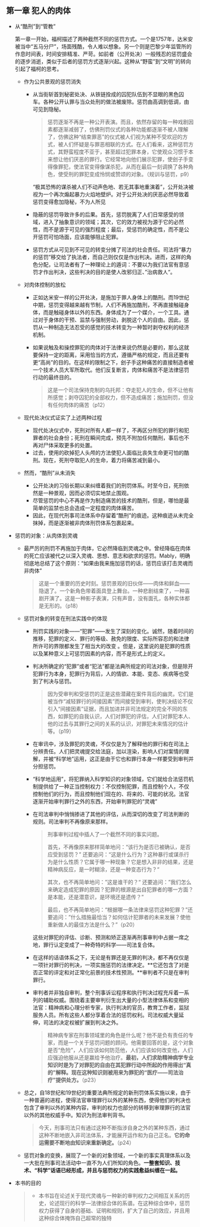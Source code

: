 ## 第一章 犯人的肉体

- 从“酷刑”到“管教”

  第一章一开始，福柯描述了两种截然不同的惩罚方式。一个是1757年，达米安被当中“五马分尸”，场面残酷，令人难以想象。另一个则是巴黎少年监管所的作息时间表，时间安排精准、严苛。如前者（公开处决）一般残忍的惩罚盛会的逐步消逝，类似于后者的惩罚方式逐渐兴起。这种从“野蛮”到“文明”的转向引起了福柯的思考。

  - 作为公共景观的惩罚消失

    - 从当街斩首到秘密处决、从铁链拴成的囚犯队伍到不显眼的黑色囚车。各种公开认罪与当众处刑的做法被废除。惩罚由高调到低调，由可见到隐秘。

      > 惩罚逐渐不再是一种公开表演。而且，依然存留的每一种戏剧因素都逐渐减弱了，仿佛刑罚仪式的各种功能都逐渐不被人理解了，仿佛这种“结束罪恶”的仪式被人们视为某种不受欢迎的方式，被人们怀疑是与罪恶相联的方式。在人们看来，这种惩罚方式，其野蛮程度不亚于，甚至超过犯罪本身，它使观众习惯于本来想让他们厌恶的罪行。它经常地向他们展示犯罪，使刽子手变得像罪犯，使法官变得像谋杀犯，从而在最后一刻调换了各种角色，使受刑的罪犯变成怜悯或赞颂的对象。（规训与惩罚，p9）

      “极其恐怖的谋杀被人们不动声色地、若无其事地重演着”，公开处决被视为一个再次煽起暴力火焰地壁炉。对于公开处决的厌恶必然导致着惩罚变得愈加隐秘，不为人所见

      

    - 隐蔽的惩罚导致许多的后果。首先，惩罚脱离了人们日常感受的领域，进入了抽象意识的领域；其次，它的效力被视为源于它的必然性，而不是源于可见的强烈程度；最后，受惩罚的确定性，而不是公开惩罚可怕场面，应该能够阻止犯罪。

    - 惩罚方式从可见到不可见的转变分摊了司法的社会责任。司法将“暴力的惩罚”移交给了执法者，而自己则仅仅是作出判决。进而，这样的角色分配，让司法者有了一种理论上的遁词：不要以为我们法官有意惩罚才作出判决，这些判决的目的是使人改邪归正、”治病救人“。

  - 对肉体控制的放松

    - 正如达米安一样的公开处决，是施加于罪人身体上的酷刑。而19世纪中期，惩罚变得越来越有节制，人们不再施加酷刑，不再直接触碰身体，而是触碰身体以外的东西。身体成为了一个媒介，一个工具。通过对于身体的干预、监禁与强制劳动，剥脱这个人的自由。因此，惩罚从一种制造无法忍受的感觉的技术转变为一种暂时剥夺权利的经济机制。

    - 如果说触及和操控罪犯的肉体对于法律来说仍然是必要的，那么这就要保持一定的距离，采用恰当的方式，遵循严格的规定，而且还要有更“高尚”的目的。在这样的限制之下，刽子手这种痛苦的直接制造者被一个技术人员大军所取代。他们反复断言，肉体和痛苦不是法律惩罚行动的最终目的。

      > 这是一个司法保持克制的乌托邦：夺走犯人的生命，但不让他有所感觉；剥夺囚犯的全部权力，但不造成痛苦；施加刑罚，但没有任何肉体的痛苦（p12）

  - 现代处决仪式证实了上述两种过程

    - 现代处决仪式中，死刑对所有人都一样了，不再区分所犯的罪行和犯罪者的社会身份；死刑在瞬间完成，预先不附加任何酷刑，事后也不再对尸体采取更多的处置。
    - 过去，使用的砍掉犯人头颅的方法使犯人面临比丧失生命更可怕的酷刑。现在，死刑夺取犯人的生命，着力将痛苦减到最小。

  - 然而，“酷刑”从未消失

    - 公开处决的习俗长期以来纠缠着我们的刑罚体系。时至今日，死刑依然是一种景观，因而必须切实地禁止围观。
    - 尽管惩罚的中心不再是作为制造痛苦的技术的酷刑，但是，哪怕是最简单的监禁也总会造成一定程度的肉体痛苦。
    - 因此，在现代刑事司法体系中存留着“酷刑”的痕迹。这种痕迹从未完全抹掉，而是逐渐被非肉体刑罚体系包裹起来。

- 惩罚的对象：从肉体到灵魂

  - 最严厉的刑罚不再施加于肉体，它必然降临到灵魂之中。曾经降临在肉体的死亡应该被代之以深入灵魂、思想、意志和欲求的惩罚。Mably，明确彻底地总结了这个原则：“如果由我来施加惩罚的话，惩罚应该打击灵魂而非肉体”

    > 这是一个重要的历史时刻。惩罚景观的旧伙伴——肉体和鲜血——隐退了。一个新角色带着面具登上舞台。一种悲剧结束了，一种喜剧开演了。这是一种影子表演，只有声音，没有面孔，各种实体都是无形的。（p18）

  - 惩罚对象的转变在刑法实践中的体现

    - 刑罚实践的对象——“犯罪”——发生了深刻的变化。诚然，随着时间的推移，犯罪的定义、罪行的等级、赦免的限度、实际所容忍的和法律所许可的界限都发生了相当大的改变 。但是，这里说的是犯罪的性质以及某种意义上可惩罚因素的内容，而不是形式上的定义。

    - 判决所确定的“犯罪”或者“犯法”都是法典所规定的司法对象，但是除开犯罪行为本身，犯罪行为背后，人的情欲、本能、变态、疾病等也受到了判决与惩罚。

      > 因为受审判和受惩罚的正是这些潜藏在案件背后的幽灵。它们是被当作“减轻罪行的间接因素”而间接受到审判，使判决结论不仅引入“间接因素”证据，而且加进并非司法规定的完全不同的东西，如罪犯的自我认识，人们对罪犯的评估，人们对罪犯本人、他的过去与其罪行之间的关系的认识，对罪犯未来情况的估计等。（p19）

    - 在审讯中，涉及罪犯的灵魂，不仅仅是为了解释他的罪行和在司法上分辨责任。人们把灵魂提交给法庭，加以渲染，影响人们对案情的理解，并被“科学地”运用，这正是由于它也和罪行本身一样要受到审判并分担惩罚。

    - “科学地运用”，将犯罪纳入科学知识的对象领域，它们就给合法惩罚机制提供给了一种正当控制权力：不仅控制犯罪，而且控制个人，不仅控制他们的行为，而且控制他们现在的、将来的、可能的状况。法官逐渐开始审判罪行之外的东西，开始审判罪犯的“灵魂”

    - 在司法审判中悄悄掺进了其他的评估，从而深切的改变了司法判断的规则。司法审判不再像原来那样。

      > 刑事审判过程中插人了一个截然不同的事实问题。
      >
      > 首先，不再像原来那样简单地问：“该行为是否已被确认，是否应受到惩罚？” 还要追问：“这是什么行为？这种暴行或谋杀行为是什么性质？它属于哪一种现象？它是想入非非的结果，还是精神病反应，是一时糊涂，还是一种变态行为？“
      >
      > 其次，也不再简单地问：”这是谁干的？“ 还要追问：”我们怎么来确定造成犯罪的原因？犯罪的根源是出自犯罪者的哪一方面？是本能，还是潜意识，是环境还是遗传？”
      >
      > 最后，也不再简单地问：“根据哪一条法律来惩罚这种犯罪？”还要追问：”什么措施最恰当？如何估计犯罪者的未来发展？使他重新做人的最佳方法是什么？”（p20）

      这些对罪犯的评估、诊断、预测和矫正逐渐再刑事审判中占据一席之地，罪行认定变成了一种奇特的科学——司法复合体。

    - 在这样的话语体系之下，无论是有罪还是无罪的判决，都不再仅仅是一项针对罪行的判决，一项实施惩罚的法律决定。**它还包含了对是否正常的评定和对正常化前景的技术性预测。**审判者不只是在审判罪行。

    - 审判者并非独自审判，整个刑事诉讼程序和执行判决过程充斥着一系列的辅助权威。围绕着主要审判衍生出大量的小型法律体系和变相的法官：精神病和心理分析专家，执行判决的官员，教育工作者，监狱服务人员。所有这些人都分享着合法的惩罚权利。司法权威大量延伸，司法的决定权被扩展到判决之外。

      > 精神病专家在刑事领域里的角色是什么呢？他不是负有责任的专家，而是一个关于惩罚问题的顾问。他需要回答的是，这个对象是否“危险”，人们应该如何防范他，人们应该如何改变他，人们应强迫他服从还是赢给予他治疗。**最初，人们求助精神病学专业知识时是为了对罪犯的自由在其犯罪行动中所起的作用得出“真的”解释。现在这种知识则被用来为罪犯的“医疗——司法治疗”提供处方。**（p23）

  - 总之，自18世纪和19世纪的重要法典所规定的新刑罚体系实施以来，由于一种普遍的进程，使得法官审理罪行以外的某种东西，使得他们的判决也包含了审判以外的某种内容，审判的权力也部分的转移到审理罪行的法官以外的其他权威手中。知识为刑法审判背书。

    > 今天，刑事司法只有通过这种不断指涉自身之外的某种东西，通过这种不断地嵌入非司法体系，才能展开运作和为自己正名。**它的命运需要不断地由知识来重新确定。**（p24）

  - 惩罚对象的变换，展现了一个新的对象领域，一个新的事实真理体系以及一大批在刑事司法活动中一直不为人们所知的角色。**一整套知识、技术、“科学”话语已经形成，并且与惩罚权力的实践愈益纠缠在一起。**

- 本书的目的

  > - 本书旨在论述关于现代灵魂与一种新的审判权力之间相互关系的历史，论述现行的科学—法律综合体的系谱。在这种综合体中，惩罚权力获得了自身的基础、证明和规则，扩大了自己的效应，并且用这种综合体掩饰自己超常的独特